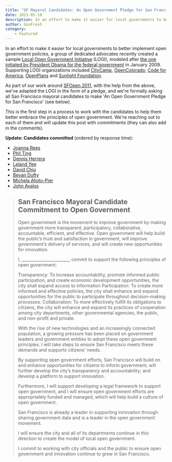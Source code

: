 ```yaml
---
title: "SF Mayoral Candidates: An Open Government Pledge for San Francisco"
date: 2011-05-18
description: In an effort to make it easier for local governments to better implement open government policies, a group of dedicated advocates recently created a sample Local Open Government Initiative (LOGI), modeled after the one initiated by President Obama for the federal government in January 2009.
author: GovFresh
category:
    - Featured
---
```


In an effort to make it easier for local governments to better implement open government policies, a group of dedicated advocates recently created a sample <a href="http://opengovernmentinitiative.org">Local Open Government Initiative</a> (LOGI), modeled after <a href="http://www.whitehouse.gov/open">the one initiated by President Obama for the federal government</a> in January 2009. Supporting LOGI organizations included <a href="http://CityCamp.govfresh.com">CityCamp</a>, <a href="http://opencolorado.org">OpenColorado</a>, <a href="http://codeforamerica.org">Code for America</a>, <a href="http://OpenPlans.org">OpenPlans</a> and <a href="http://sunlightfoundation.com">Sunlight Foundation</a>.

As part of our work around <a href="http://sf.govfresh.com/sfopen2011/">SFOpen 2011</a>, with the help from the above, we've adapted the LOGI in the form of a pledge, and we're formally asking all San Francisco mayoral candidates to make 'An Open Government Pledge for San Francisco' (see below).

This is the first step in a process to work with the candidates to help them better embrace the principles of open government. We're reaching out to each of them and will update this post with commitments (they can also add in the comments).

<strong>Update: Candidates committed</strong> (ordered by response time):

<ul>
	<li><a href="http://www.joinjoanna.com/">Joanna Rees</a></li>
    <li><a href="http://www.resetsanfrancisco.org/">Phil Ting</a></li>
    <li><a href="http://herreraformayor.com/">Dennis Herrera</a></li>
    <li><a href="http://www.lelandyee.com/">Leland Yee</a></li>
    <li><a href="http://www.davidchiuformayor.com/">David Chiu</a></li>
    <li><a href="http://www.bevandufty.com/">Bevan Dufty</a></li>
    <li><a href="http://www.michelaformayor.com/">Michela Alioto-Pier</a></li>
	<li><a href="http://avalosformayor.com/">John Avalos</a></li>
</ul>

<blockquote><h2>San Francisco Mayoral Candidate Commitment to Open Government</h2>

Open government is the movement to improve government by making government more transparent, participatory, collaborative, accountable, efficient, and effective.  Open government will help build the public’s trust and satisfaction in government, will improve government’s delivery of services, and will create new opportunities for innovation.

I, _______________________, commit to support the following principles of open government:

Transparency:  To increase accountability, promote informed public participation, and create economic development opportunities, the city shall expand access to information
Participation:  To create more informed and effective policies, the city shall enhance and expand opportunities for the public to participate throughout decision-making processes.
Collaboration:  To more effectively fulfill its obligations to citizens, the city will enhance and expand its practices of cooperation among city departments, other governmental agencies, the public, and non-profit and private.

With the rise of new technologies and an increasingly connected population, a growing pressure has been placed on government leaders and government entities to adopt these open government principles.  I will take steps to ensure San Francisco meets these demands and supports citizens’ needs.

By supporting open government efforts, San Francisco will build on and enhance opportunities for citizens to inform government; will further develop the city’s transparency and accountability; and develop a platform to support innovation.

Furthermore, I will support developing a legal framework to support open government, and I will ensure open government efforts are appropriately funded and managed, which will help build a culture of open government.

San Francisco is already a leader in supporting innovation through sharing government data and is a leader in the open government movement.

I will ensure the city and all of its departments continue in this direction to create the model of local open government.

I commit to working with city officials and the public to ensure open government and innovation continue to grow in San Francisco.
</blockquote>

